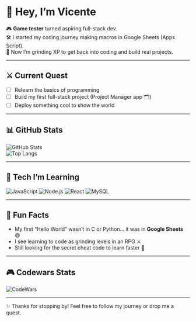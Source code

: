# 👋 Hey, I’m Vicente

🎮 **Game tester** turned aspiring full-stack dev.  
🛠️ I started my coding journey making macros in Google Sheets (Apps Script).  
🚀 Now I’m grinding XP to get back into coding and build real projects.  

---

## ⚔️ Current Quest
- [ ] Relearn the basics of programming  
- [ ] Build my first full-stack project (Project Manager app 🗂️)  
- [ ] Deploy something cool to show the world  

---

## 📊 GitHub Stats
![GitHub Stats](https://github-readme-stats.vercel.app/api?username=viceroyvoncraft&show_icons=true&theme=tokyonight)  
![Top Langs](https://github-readme-stats.vercel.app/api/top-langs/?username=viceroyvoncraft&layout=compact&theme=tokyonight)

---

## 🧩 Tech I’m Learning
![JavaScript](https://img.shields.io/badge/-JavaScript-yellow?logo=javascript&logoColor=white&style=for-the-badge)
![Node.js](https://img.shields.io/badge/-Node.js-green?logo=node.js&logoColor=white&style=for-the-badge)
![React](https://img.shields.io/badge/-React-blue?logo=react&logoColor=white&style=for-the-badge)
![MySQL](https://img.shields.io/badge/-MySQL-orange?logo=mysql&logoColor=white&style=for-the-badge)

---

## 🎲 Fun Facts
- My first “Hello World” wasn’t in C or Python… it was in **Google Sheets** 😅  
- I see learning to code as grinding levels in an RPG ⚔️  
- Still looking for the secret cheat code to learn faster 👀  

---
## 🎮 Codewars Stats
![CodeWars](https://www.codewars.com/users/vicento/badges/large)

---

✨ Thanks for stopping by! Feel free to follow my journey or drop me a quest.  
